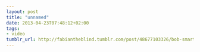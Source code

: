 ```yaml
---
layout: post
title: "unnamed"
date: 2013-04-23T07:48:12+02:00
tags:
- video
tumblr_url: http://fabiantheblind.tumblr.com/post/48677103326/bob-smartner-saz-baccarat-japan-asked-house
---
```

